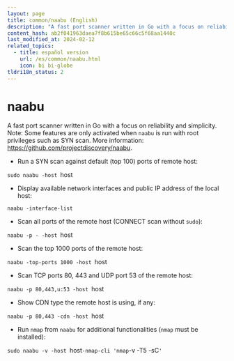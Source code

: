 ```yaml
---
layout: page
title: common/naabu (English)
description: "A fast port scanner written in Go with a focus on reliability and simplicity."
content_hash: ab2f041963daea7f8b615be65c66c5f68aa1440c
last_modified_at: 2024-02-12
related_topics:
  - title: español version
    url: /es/common/naabu.html
    icon: bi bi-globe
tldri18n_status: 2
---
```

# naabu

A fast port scanner written in Go with a focus on reliability and simplicity.
Note: Some features are only activated when `naabu` is run with root privileges such as SYN scan.
More information: <https://github.com/projectdiscovery/naabu>.

- Run a SYN scan against default (top 100) ports of remote host:

`sudo naabu -host `<span class="tldr-var badge badge-pill bg-dark-lm bg-white-dm text-white-lm text-dark-dm font-weight-bold">host</span>

- Display available network interfaces and public IP address of the local host:

`naabu -interface-list`

- Scan all ports of the remote host (CONNECT scan without `sudo`):

`naabu -p - -host `<span class="tldr-var badge badge-pill bg-dark-lm bg-white-dm text-white-lm text-dark-dm font-weight-bold">host</span>

- Scan the top 1000 ports of the remote host:

`naabu -top-ports 1000 -host `<span class="tldr-var badge badge-pill bg-dark-lm bg-white-dm text-white-lm text-dark-dm font-weight-bold">host</span>

- Scan TCP ports 80, 443 and UDP port 53 of the remote host:

`naabu -p 80,443,u:53 -host `<span class="tldr-var badge badge-pill bg-dark-lm bg-white-dm text-white-lm text-dark-dm font-weight-bold">host</span>

- Show CDN type the remote host is using, if any:

`naabu -p 80,443 -cdn -host `<span class="tldr-var badge badge-pill bg-dark-lm bg-white-dm text-white-lm text-dark-dm font-weight-bold">host</span>

- Run `nmap` from `naabu` for additional functionalities (`nmap` must be installed):

`sudo naabu -v -host `<span class="tldr-var badge badge-pill bg-dark-lm bg-white-dm text-white-lm text-dark-dm font-weight-bold">host</span>` -nmap-cli 'nmap `<span class="tldr-var badge badge-pill bg-dark-lm bg-white-dm text-white-lm text-dark-dm font-weight-bold">-v -T5 -sC</span>`'`
